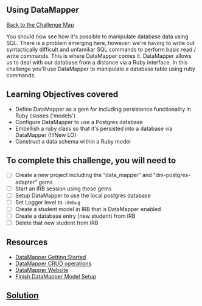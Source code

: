 ## Using DataMapper

[Back to the Challenge Map](00_challenge_map.md)

You should now see how it's possible to manipulate database data using SQL. There is a problem emerging here, however: we're having to write out syntactically difficult and unfamiliar SQL commands to perform basic read / write commands. This is where DataMapper comes it. DataMapper allows us to deal with our database from a distance via a Ruby interface. In this challenge you'll use DataMapper to manipulate a database table using ruby commands.

## Learning Objectives covered

* Define DataMapper as a gem for including persistence functionality in Ruby classes ('models')
* Configure DataMapper to use a Postgres database
* Embellish a ruby class so that it's persisted into a database via DataMapper (!!!New LO)
* Construct a data schema within a Ruby model

## To complete this challenge, you will need to

- [ ] Create a new project including the "data_mapper" and "dm-postgres-adapter" gems
- [ ] Start an IRB session using those gems
- [ ] Setup DataMapper to use the local postgres database
- [ ] Set Logger level to `:debug`
- [ ] Create a student model in IRB that is DataMapper enabled
- [ ] Create a database entry (new student) from IRB
- [ ] Delete that new student from IRB

## Resources

* [DataMapper Getting Started](http://datamapper.org/getting-started.html)
* [DataMapper CRUD operations](http://datamapper.org/docs/create_and_destroy.html)
* [DataMapper Website](http://datamapper.org/)
* [Finish DataMapper Model Setup ](http://www.rubydoc.info/github/datamapper/dm-core/DataMapper/Model#finalize-instance_method)

## [Solution](solutions/06.md)
